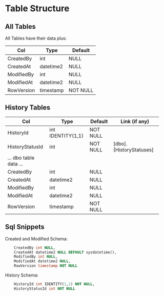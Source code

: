 # Table Structure

## All Tables

All Tables have their data plus:

| Col | Type | Default |
| --- | --- | --- |
| CreatedBy | int | NULL |
| CreatedAt | datetime2 | NULL |
| ModifiedBy | int | NULL |
| ModifiedAt | datetime2 | NULL |
| RowVersion | timestamp |  NOT NULL |

## History Tables

| Col | Type | Default | Link (if any) |
| --- | --- | --- | --- |
| HistoryId | int IDENTITY(1,1) | NOT NULL |
| HistoryStatusId | int | NOT NULL | [dbo].[HistoryStatuses]
| ... dbo table data ... |
| CreatedBy | int | NULL |
| CreatedAt | datetime2 | NULL |
| ModifiedBy | int | NULL |
| ModifiedAt | datetime2 | NULL |
| RowVersion | timestamp | NOT NULL |

## Sql Snippets

Created and Modified Schema:

```sql
    CreatedBy int NULL,
    CreatedAt datetime2 NULL DEFAULT sysdatetime(),
    ModifiedBy int NULL,
    ModifiedAt datetime2 NULL,
    RowVersion timestamp NOT NULL
```

History Schema:

```sql
    HistoryId int IDENTITY(1,1) NOT NULL,
    HistoryStatusId int NOT NULL
```
